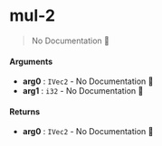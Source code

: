 # mul\-2

> No Documentation 🚧

#### Arguments

- **arg0** : `IVec2` \- No Documentation 🚧
- **arg1** : `i32` \- No Documentation 🚧

#### Returns

- **arg0** : `IVec2` \- No Documentation 🚧